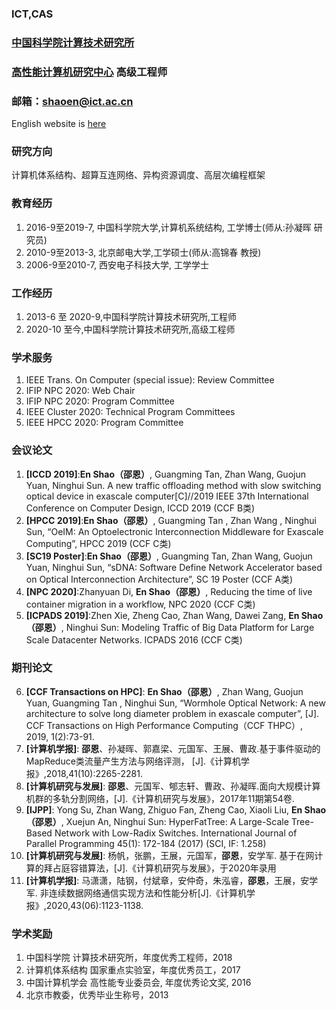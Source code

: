 
### ICT,CAS  
### [中国科学院计算技术研究所](http://www.ict.cas.cn/)  
### [高性能计算机研究中心](http://www.ncic.ac.cn/index.php)  高级工程师

### 邮箱：shaoen@ict.ac.cn 
English website is [here](https://enshao.github.io/eng/)  
### 研究方向
计算机体系结构、超算互连网络、异构资源调度、高层次编程框架
### 教育经历
1.  2016-9至2019-7, 中国科学院大学,计算机系统结构, 工学博士(师从:孙凝晖 研究员)
2.  2010-9至2013-3, 北京邮电大学,工学硕士(师从:高锦春 教授)
3.  2006-9至2010-7, 西安电子科技大学, 工学学士

### 工作经历

1.  2013-6 至 2020-9,中国科学院计算技术研究所,工程师
2.  2020-10 至今,中国科学院计算技术研究所,高级工程师

### 学术服务
1.  IEEE Trans. On Computer (special issue): Review Committee
2.  IFIP NPC 2020: Web Chair
3.  IFIP NPC 2020: Program Committee
4.  IEEE Cluster 2020: Technical Program Committees
5.  IEEE HPCC 2020: Program Committee 


### 会议论文
1.  **[ICCD 2019]**:**En Shao（邵恩）**, Guangming Tan, Zhan Wang, Guojun Yuan, Ninghui Sun. A new traffic offloading method with slow switching optical device in exascale computer[C]//2019 IEEE 37th International Conference on Computer Design, ICCD 2019 (CCF B类)
2.  **[HPCC 2019]**:**En Shao（邵恩）**, Guangming Tan , Zhan Wang , Ninghui Sun, “OeIM: An Optoelectronic Interconnection Middleware for Exascale Computing”, HPCC 2019 (CCF C类)
3.  **[SC19 Poster]**:**En Shao（邵恩）**, Guangming Tan, Zhan Wang, Guojun Yuan, Ninghui Sun, “sDNA: Software Define Network Accelerator based on Optical Interconnection Architecture”, SC 19 Poster (CCF A类)
4.  **[NPC 2020]**:Zhanyuan Di, **En Shao（邵恩）**, Reducing the time of live container migration in a workflow, NPC 2020 (CCF C类)
5.  **[ICPADS 2019]**:Zhen Xie, Zheng Cao, Zhan Wang, Dawei Zang, **En Shao（邵恩）**, Ninghui Sun: Modeling Traffic of Big Data Platform for Large Scale Datacenter Networks. ICPADS 2016 (CCF C类)

### 期刊论文
6.	**[CCF Transactions on HPC]**: **En Shao（邵恩）**, Zhan Wang, Guojun Yuan, Guangming Tan , Ninghui Sun, “Wormhole Optical Network: A new architecture to solve long diameter problem in exascale computer”, [J]. CCF Transactions on High Performance Computing（CCF THPC）, 2019, 1(2):73-91. 
7.	**[计算机学报]**: **邵恩**、孙凝晖、郭嘉梁、元国军、王展、曹政.基于事件驱动的MapReduce类流量产生方法与网络评测， [J].《计算机学报》,2018,41(10):2265-2281.
8.	**[计算机研究与发展]**: **邵恩**、元国军、郇志轩、曹政、孙凝晖.面向大规模计算机群的多轨分割网络，[J].《计算机研究与发展》，2017年11期第54卷.
9.	**[IJPP]**: Yong Su, Zhan Wang, Zhiguo Fan, Zheng Cao, Xiaoli Liu, **En Shao（邵恩）**, Xuejun An, Ninghui Sun: HyperFatTree: A Large-Scale Tree-Based Network with Low-Radix Switches. International Journal of Parallel Programming 45(1): 172-184 (2017) (SCI, IF: 1.258)
10.	**[计算机研究与发展]**: 杨帆，张鹏，王展，元国军，**邵恩**，安学军. 基于在网计算的拜占庭容错算法，[J].《计算机研究与发展》，于2020年录用
11.	**[计算机学报]**: 马潇潇，陆钢，付斌章，安仲奇，朱泓睿，**邵恩**，王展，安学军. 非连续数据网络通信实现方法和性能分析[J].《计算机学报》,2020,43(06):1123-1138.

### 学术奖励
1. 中国科学院 计算技术研究所，年度优秀工程师，2018
2. 计算机体系结构 国家重点实验室，年度优秀员工，2017
3. 中国计算机学会 高性能专业委员会, 年度优秀论文奖, 2016
4. 北京市教委，优秀毕业生称号，2013

